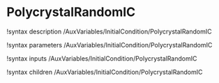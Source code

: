 <!-- MOOSE Documentation Stub: Remove this when content is added. -->

# PolycrystalRandomIC

!syntax description /AuxVariables/InitialCondition/PolycrystalRandomIC

!syntax parameters /AuxVariables/InitialCondition/PolycrystalRandomIC

!syntax inputs /AuxVariables/InitialCondition/PolycrystalRandomIC

!syntax children /AuxVariables/InitialCondition/PolycrystalRandomIC
